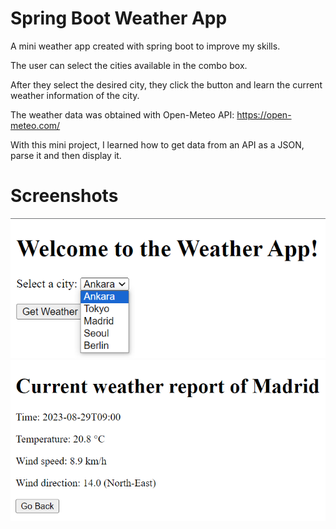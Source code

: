 # Spring Boot Weather App
A mini weather app created with spring boot to improve my skills.  
  
The user can select the cities available in the combo box.  
  
After they select the desired city, they click the button and learn the current weather information of the city.  
  
The weather data was obtained with Open-Meteo API: https://open-meteo.com/
  
With this mini project, I learned how to get data from an API as a JSON, parse it and then display it.

# Screenshots
![Main Menu](https://github.com/Eren4/spring-weather-app/blob/master/screenshots/ss1.png)
![Weather Info](https://github.com/Eren4/spring-weather-app/blob/master/screenshots/ss2.png)
